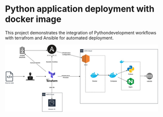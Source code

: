 Python application deployment with docker image
======================================

This project demonstrates the integration of Pythondevelopment workflows with terrafrom and Ansible for automated deployment.

![work flow diagram](playbooks/python_docker_with_nginx.jpg)
